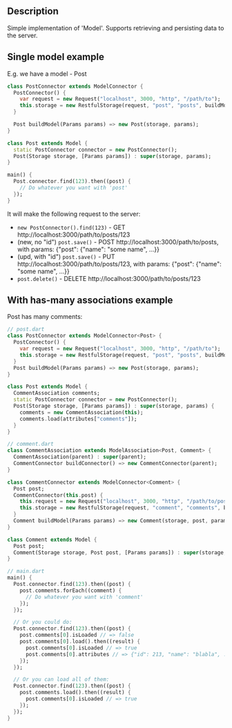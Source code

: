 ## Description

Simple implementation of 'Model'.
Supports retrieving and persisting data to the server.

## Single model example

E.g. we have a model - Post

```dart
class PostConnector extends ModelConnector {
  PostConnector() {
    var request = new Request("localhost", 3000, "http", "/path/to");
    this.storage = new RestfulStorage(request, "post", "posts", buildModel);
  }

  Post buildModel(Params params) => new Post(storage, params);
}

class Post extends Model {
  static PostConnector connector = new PostConnector();
  Post(Storage storage, [Params params]) : super(storage, params);
}

main() {
  Post.connector.find(123).then((post) {
    // Do whatever you want with 'post'
  });
}
```

It will make the following request to the server:

* ```new PostConnector().find(123)``` - GET http://localhost:3000/path/to/posts/123
* (new, no "id") ```post.save()``` - POST http://localhost:3000/path/to/posts, with params: {"post": {"name": "some name", ...}}
* (upd, with "id") ```post.save()``` - PUT http://localhost:3000/path/to/posts/123, with params: {"post": {"name": "some name", ...}}
* ```post.delete()``` - DELETE http://localhost:3000/path/to/posts/123

## With has-many associations example

Post has many comments:

```dart
// post.dart
class PostConnector extends ModelConnector<Post> {
  PostConnector() {
    var request = new Request("localhost", 3000, "http", "/path/to");
    this.storage = new RestfulStorage(request, "post", "posts", buildModel);
  }
  Post buildModel(Params params) => new Post(storage, params);
}

class Post extends Model {
  CommentAssociation comments;
  static PostConnector connector = new PostConnector();
  Post(Storage storage, [Params params]) : super(storage, params) {
    comments = new CommentAssociation(this);
    comments.load(attributes["comments"]);
  }
}

// comment.dart
class CommentAssociation extends ModelAssociation<Post, Comment> {
  CommentAssociation(parent) : super(parent);
  CommentConnector buildConnector() => new CommentConnector(parent);
}

class CommentConnector extends ModelConnector<Comment> {
  Post post;
  CommentConnector(this.post) {
    this.request = new Request("localhost", 3000, "http", "/path/to/posts/${post.id}");
    this.storage = new RestfulStorage(request, "comment", "comments", buildModel);
  }
  Comment buildModel(Params params) => new Comment(storage, post, params);
}

class Comment extends Model {
  Post post;
  Comment(Storage storage, Post post, [Params params]) : super(storage, params), this.post = post;
}

// main.dart
main() {
  Post.connector.find(123).then((post) {
    post.comments.forEach((comment) {
      // Do whatever you want with 'comment'
    });
  });

  // Or you could do:
  Post.connector.find(123).then((post) {
    post.comments[0].isLoaded // => false
    post.comments[0].load().then((result) {
      post.comments[0].isLoaded // => true
      post.comments[0].attributes // => {"id": 213, "name": "blabla", ...}
    });
  });

  // Or you can load all of them:
  Post.connector.find(123).then((post) {
    post.comments.load().then((result) {
      post.comments[0].isLoaded // => true
    });
  });
}
```
